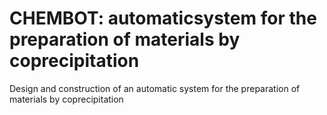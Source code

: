 # CHEMBOT: automaticsystem for the preparation of materials by coprecipitation
Design and construction of an automatic system for the preparation of materials by coprecipitation
